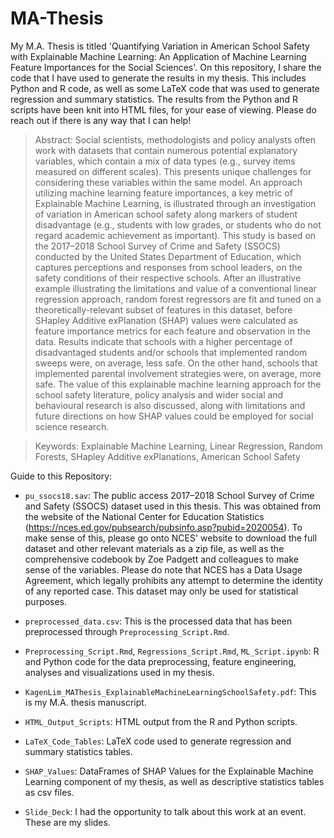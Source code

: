 # MA-Thesis

My M.A. Thesis is titled 'Quantifying Variation in American School Safety with Explainable Machine Learning: An Application of Machine Learning Feature Importances for the Social Sciences'. On this repository, I share the code that I have used to generate the results in my thesis. This includes Python and R code, as well as some LaTeX code that was used to generate regression and summary statistics. The results from the Python and R scripts have been knit into HTML files, for your ease of viewing. Please do reach out if there is any way that I can help!


> Abstract: 
Social scientists, methodologists and policy analysts often work with datasets that contain numerous potential explanatory variables, which contain a mix of data types (e.g., survey items measured on different scales). This presents unique challenges for considering these variables within the same model. An approach utilizing machine learning feature importances, a key metric of Explainable Machine Learning, is illustrated through an investigation of variation in American school safety along markers of student disadvantage (e.g., students with low grades, or students who do not regard academic achievement as important). This study is based on the 2017–2018 School Survey of Crime and Safety (SSOCS) conducted by the United States Department of Education, which captures perceptions and responses from school leaders, on the safety conditions of their respective schools. After an illustrative example illustrating the limitations and value of a conventional linear regression approach, random forest regressors are fit and tuned on a theoretically-relevant subset of features in this dataset, before SHapley Additive exPlanation (SHAP) values were calculated as feature importance metrics for each feature and observation in the data. Results indicate that schools with a higher percentage of disadvantaged students and/or schools that implemented random sweeps were, on average, less safe. On the other hand, schools that implemented parental involvement strategies were, on average, more safe. The value of this explainable machine learning approach for the school safety literature, policy analysis and wider social and behavioural research is also discussed, along with limitations and future directions on how SHAP values could be employed for social science research.

>Keywords: Explainable Machine Learning, Linear Regression, Random Forests, SHapley Additive exPlanations, American School Safety

Guide to this Repository: 

- `pu_ssocs18.sav`: The public access 2017–2018 School Survey of Crime and Safety (SSOCS) dataset used in this thesis. This was obtained from the website of the National Center for Education Statistics (https://nces.ed.gov/pubsearch/pubsinfo.asp?pubid=2020054). To make sense of this, please go onto NCES' website to download the full dataset and other relevant materials as a zip file, as well as the comprehensive codebook by Zoe Padgett and colleagues to make sense of the variables. Please do note that NCES has a Data Usage Agreement, which legally prohibits any attempt to determine the identity of any reported case. This dataset may only be used for statistical purposes. 
- `preprocessed_data.csv`: This is the processed data that has been preprocessed through `Preprocessing_Script.Rmd`.
- `Preprocessing_Script.Rmd`, `Regressions_Script.Rmd`, `ML_Script.ipynb`: R and Python code for the data preprocessing, feature engineering, analyses and visualizations used in my thesis. 
- `KagenLim_MAThesis_ExplainableMachineLearningSchoolSafety.pdf`: This is my M.A. thesis manuscript. 

- `HTML_Output_Scripts`: HTML output from the R and Python scripts.
- `LaTeX_Code_Tables`: LaTeX code used to generate regression and summary statistics tables. 
- `SHAP_Values`: DataFrames of SHAP Values for the Explainable Machine Learning component of my thesis, as well as descriptive statistics tables as csv files. 
- `Slide_Deck`: I had the opportunity to talk about this work at an event. These are my slides.
